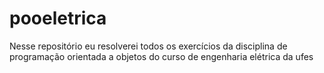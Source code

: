 # pooeletrica
Nesse repositório eu resolverei todos os exercícios da disciplina de programação orientada a objetos do curso de engenharia elétrica da ufes
